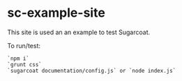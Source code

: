 # sc-example-site

This site is used an an example to test Sugarcoat.

To run/test:

    `npm i`
    `grunt css`
    `sugarcoat documentation/config.js` or `node index.js`